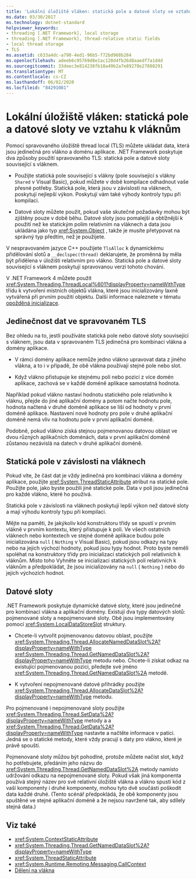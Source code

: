 ```yaml
---
title: 'Lokální úložiště vláken: statická pole a datové sloty ve vztahu k vláknům'
ms.date: 03/30/2017
ms.technology: dotnet-standard
helpviewer_keywords:
- threading [.NET Framework], local storage
- threading [.NET Framework], thread-relative static fields
- local thread storage
- TLS
ms.assetid: c633a4dc-a790-4ed1-96b5-f72bd968b284
ms.openlocfilehash: adeeb6c95769d8e1ac120d4fb26d8aaedf7a1d4d
ms.sourcegitcommit: 33deec3e814238fb18a49b2a7e89278e27888291
ms.translationtype: MT
ms.contentlocale: cs-CZ
ms.lasthandoff: 06/02/2020
ms.locfileid: "84291081"
---
```

# <a name="thread-local-storage-thread-relative-static-fields-and-data-slots"></a>Lokální úložiště vláken: statická pole a datové sloty ve vztahu k vláknům
Pomocí spravovaného úložiště thread local (TLS) můžete ukládat data, která jsou jedinečná pro vlákno a doménu aplikace. .NET Framework poskytuje dva způsoby použití spravovaného TLS: statická pole a datové sloty související s vláknem.  
  
- Použijte statická pole související s vlákny (pole související s vlákny `Shared` v Visual Basic), pokud můžete v době kompilace odhadnout vaše přesné potřeby. Statická pole, která jsou v závislosti na vláknech, poskytují nejlepší výkon. Poskytují vám také výhody kontroly typu při kompilaci.  
  
- Datové sloty můžete použít, pokud vaše skutečné požadavky mohou být zjištěny pouze v době běhu. Datové sloty jsou pomalejší a obtížnější k použití než ke statickým polím relativním na vláknech a data jsou ukládána jako typ <xref:System.Object> , takže je musíte přetypovat na správný typ předtím, než je použijete.  
  
 V nespravovaném jazyce C++ použijete `TlsAlloc` k dynamickému přidělování slotů a `__declspec(thread)` deklarujete, že proměnná by měla být přidělena v úložišti relativním pro vlákno. Statická pole a datové sloty související s vláknem poskytují spravovanou verzi tohoto chování.  
  
 V .NET Framework 4 můžete použít <xref:System.Threading.ThreadLocal%601?displayProperty=nameWithType> třídu k vytvoření místních objektů vlákna, které jsou inicializovány laxně vytvářená při prvním použití objektu. Další informace naleznete v tématu [opožděná inicializace](../../framework/performance/lazy-initialization.md).  
  
## <a name="uniqueness-of-data-in-managed-tls"></a>Jedinečnost dat ve spravovaném TLS  
 Bez ohledu na to, jestli používáte statická pole nebo datové sloty související s vláknem, jsou data v spravovaném TLS jedinečná pro kombinaci vlákna a domény aplikace.  
  
- V rámci domény aplikace nemůže jedno vlákno upravovat data z jiného vlákna, a to i v případě, že obě vlákna používají stejné pole nebo slot.  
  
- Když vlákno přistupuje ke stejnému poli nebo pozici z více domén aplikace, zachová se v každé doméně aplikace samostatná hodnota.  
  
 Například pokud vlákno nastaví hodnotu statického pole relativního k vláknu, přejde do jiné aplikační domény a potom načte hodnotu pole, hodnota načtená v druhé doméně aplikace se liší od hodnoty v první doméně aplikace. Nastavení nové hodnoty pro pole v druhé aplikační doméně nemá vliv na hodnotu pole v první aplikační doméně.  
  
 Podobně, pokud vlákno získá stejnou pojmenovanou datovou oblast ve dvou různých aplikačních doménách, data v první aplikační doméně zůstanou nezávislá na datech v druhé aplikační doméně.  
  
## <a name="thread-relative-static-fields"></a>Statická pole v závislosti na vláknech  
 Pokud víte, že část dat je vždy jedinečná pro kombinaci vlákna a domény aplikace, použijte <xref:System.ThreadStaticAttribute> atribut na statické pole. Použijte pole, jako byste použili jiné statické pole. Data v poli jsou jedinečná pro každé vlákno, které ho používá.  
  
 Statická pole v závislosti na vláknech poskytují lepší výkon než datové sloty a mají výhodu kontroly typu při kompilaci.  
  
 Mějte na paměti, že jakýkoliv kód konstruktoru třídy se spustí v prvním vlákně v prvním kontextu, který přistupuje k poli. Ve všech ostatních vláknech nebo kontextech ve stejné doméně aplikace budou pole inicializována `null` ( `Nothing` v Visual Basic), pokud jsou odkazy na typy nebo na jejich výchozí hodnoty, pokud jsou typy hodnot. Proto byste neměli spoléhat na konstruktory třídy pro inicializaci statických polí relativních k vláknům. Místo toho Vyhněte se inicializaci statických polí relativních k vláknům a předpokládat, že jsou inicializovány na `null` ( `Nothing` ) nebo do jejich výchozích hodnot.  
  
## <a name="data-slots"></a>Datové sloty  
 .NET Framework poskytuje dynamické datové sloty, které jsou jedinečné pro kombinaci vlákna a aplikační domény. Existují dva typy datových slotů: pojmenované sloty a nepojmenované sloty. Obě jsou implementovány pomocí <xref:System.LocalDataStoreSlot> struktury.  
  
- Chcete-li vytvořit pojmenovanou datovou oblast, použijte <xref:System.Threading.Thread.AllocateNamedDataSlot%2A?displayProperty=nameWithType> <xref:System.Threading.Thread.GetNamedDataSlot%2A?displayProperty=nameWithType> metodu nebo. Chcete-li získat odkaz na existující pojmenovanou pozici, předejte své jméno <xref:System.Threading.Thread.GetNamedDataSlot%2A> metodě.  
  
- K vytvoření nepojmenované datové přihrádky použijte <xref:System.Threading.Thread.AllocateDataSlot%2A?displayProperty=nameWithType> metodu.  
  
 Pro pojmenované i nepojmenované sloty použijte <xref:System.Threading.Thread.SetData%2A?displayProperty=nameWithType> metody a a <xref:System.Threading.Thread.GetData%2A?displayProperty=nameWithType> nastavte a načtěte informace v patici. Jedná se o statické metody, které vždy pracují s daty pro vlákno, které je právě spouští.  
  
 Pojmenované sloty můžou být pohodlné, protože můžete načíst slot, když ho potřebujete, předáním jeho názvu do <xref:System.Threading.Thread.GetNamedDataSlot%2A> metody namísto udržování odkazu na nepojmenované sloty. Pokud však jiná komponenta používá stejný název pro své relativní úložiště vlákna a vlákno spustí kód z vaší komponenty i druhé komponenty, mohou tyto dvě součásti poškodit data každé druhé. (Tento scénář předpokládá, že obě komponenty jsou spuštěné ve stejné aplikační doméně a že nejsou navržené tak, aby sdílely stejná data.)  
  
## <a name="see-also"></a>Viz také

- <xref:System.ContextStaticAttribute>
- <xref:System.Threading.Thread.GetNamedDataSlot%2A?displayProperty=nameWithType>
- <xref:System.ThreadStaticAttribute>
- <xref:System.Runtime.Remoting.Messaging.CallContext>
- [Dělení na vlákna](index.md)
